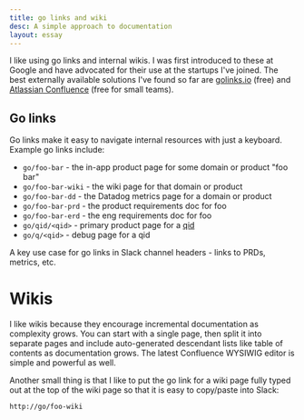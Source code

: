 ```yaml
---
title: go links and wiki
desc: A simple approach to documentation
layout: essay
---
```


I like using go links and internal wikis. I was first introduced to these at Google and have advocated for their use at the startups I've joined. The best externally available solutions I've found so far are [golinks.io](https://www.golinks.io) (free) and [Atlassian Confluence](https://www.atlassian.com/software/confluence) (free for small teams).

## Go links

Go links make it easy to navigate internal resources with just a keyboard. Example go links include:

- `go/foo-bar` - the in-app product page for some domain or product "foo bar"
- `go/foo-bar-wiki` - the wiki page for that domain or product
- `go/foo-bar-dd` - the Datadog metrics page for a domain or product
- `go/foo-bar-prd` - the product requirements doc for foo
- `go/foo-bar-erd` - the eng requirements doc for foo
- `go/qid/<qid>` - primary product page for a [qid](/essays/qualified-identifiers.html)
- `go/q/<qid>` - debug page for a qid

A key use case for go links in Slack channel headers - links to PRDs, metrics, etc.

# Wikis

I like wikis because they encourage incremental documentation as complexity grows. You can start with a single page, then split it into separate pages and include auto-generated descendant lists like table of contents as documentation grows. The latest Confluence WYSIWIG editor is simple and powerful as well.

Another small thing is that I like to put the go link for a wiki page fully typed out at the top of the wiki page so that it is easy to copy/paste into Slack:

```
http://go/foo-wiki
```